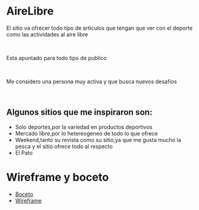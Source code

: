 # AireLibre


<p> El sitio va ofrecer todo tipo de articulos que tengan que ver con el deporte
como las actividades al aire libre</p>
<br>
<p>Esta apuntado para todo tipo de publico</p>
<br>
<p> Me considero una persona muy activa y que busca nuevos desafios</p>
<br>

## Algunos sitios que me inspiraron son:
<ul> <li>Solo deportes,por la variedad en productos deportivos</li>
    <li>  Mercado libre,por lo hetereogeneo de todo lo que ofrece</li> 
    <li>Weekend,tanto su revista como su sitio,ya que me gusta mucho la pesca y el sitio ofrece todo al respecto</li>
   <li>El Pato</li>
 </ul>


<h1>Wireframe y boceto</h1>
<ul>
<li><a href="https://miro.com/app/board/uXjVL8M93zw=/ ">Boceto</a></li>
<li><a href="https://miro.com/app/board/uXjVL9G8d1k=/ ">Wireframe</a></li>
</ul>
